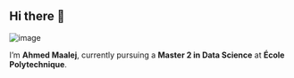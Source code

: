 ## Hi there 👋

<!--
**maalejahmed404/maalejahmed404** is a ✨ _special_ ✨ repository because its `README.md` (this file) appears on your GitHub profile.

Here are some ideas to get you started:

- 🔭 I’m currently working on ...
- 🌱 I’m currently learning ...
- 👯 I’m looking to collaborate on ...
- 🤔 I’m looking for help with ...
- 💬 Ask me about ...
- 📫 How to reach me: ...
- 😄 Pronouns: ...
- ⚡ Fun fact: ...
--> 
![image](https://github.com/user-attachments/assets/d954ed16-2eb8-4cff-b759-50a77868764f)


I’m **Ahmed Maalej**, currently pursuing a **Master 2 in Data Science** at **École Polytechnique**.  
